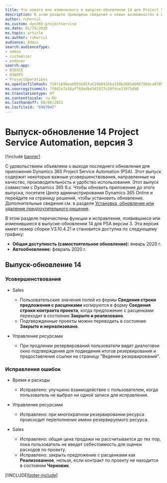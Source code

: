 ```yaml
---
title: Что нового или измененного в выпуске-обновлении 14 для Project Service Automation версии 3
description: В этом разделе приведены сведения о новых возможностях в выпуске-обновлении 14 для Project Service Automation версии 3.
author: ruhercul
ms.custom: dyn365-projectservice
ms.date: 01/29/2020
ms.topic: article
ms.author: ruhercul
audience: Admin
search.audienceType:
- admin
- customizer
- enduser
search.app:
- D365CE
- D365PS
- ProjectOperations
ms.openlocfilehash: 71971b96ea6955b95fa519884356a310b2885d0667d60ca07856a444de77dc64
ms.sourcegitcommit: 7f8d1e7a16af769adb43d1877c28fdce53975db8
ms.translationtype: HT
ms.contentlocale: ru-RU
ms.lasthandoff: 08/06/2021
ms.locfileid: "6987047"
---
```

# <a name="project-service-automation-update-release-14-v3"></a>Выпуск-обновление 14 Project Service Automation, версия 3

[!include [banner](../includes/psa-now-project-operations.md)]

С удовольствием объявляем о выходе последнего обновления для приложения Dynamics 365 Project Service Automation (PSA). Этот выпуск содержит некоторые важные усовершенствования, направленные на качество, производительность и удобство использования. Этот выпуск совместим с Dynamics 365 9.x. Чтобы обновить приложение до этого выпуска, посетите Центр администрирования Dynamics 365 Online и перейдите на страницу решений, чтобы установить обновление. Дополнительные сведения см. в разделе [Установка, обновление или удаление предпочтительного решения](/power-platform/admin/install-remove-preferred-solution).

В этом разделе перечислены функции и исправления, появившиеся или изменившиеся в выпуске-обновлении 14 для PSA версии 3. Эта версия имеет номер сборки V3.10.4.21 и становится доступна по следующему графику:

- **Общая доступность (самостоятельное обновление):** январь 2020 г.
- **Автообновление:** февраль 2020 г.

## <a name="update-release-14"></a>Выпуск-обновление 14

### <a name="enhancements"></a>Усовершенствования

- Sales

     - Пользовательские значения полей из формы **Сведения строки предложения с расценками** копируются в форму **Сведения строки контракта проекта**, когда предложение с расценками переходит в состояние **Закрыто и реализовано**.
     - Подтвержденные проекты можно переводить в состояние **Закрыто и нереализовано**.

- Управление ресурсами

     - При продлении резервирований пользователи видят диалоговое окно подтверждения для подведения итогов резервирования и предоставления ссылки на страницу "Ведение резервирований".


### <a name="bug-fixes"></a>Исправления ошибок

- Время и расходы

     - Исправлено: улучшено взаимодействие с пользователем, когда пользователь не выбрал ни одной записи для исправления.

- Управление ресурсами

     - Исправлено: при многократном резервировании ресурса происходит переполнение имени резервируемого ресурса.

- Sales

     - Исправлено: общая цена продажи не рассчитывается до тех пор, пока пользователь не введет себестоимость для оценки расходов по проекту.
     - Исправлено: закрыть предложение с расценками как **Реализованное**, нельзя, если контракт по проекту не находится в состоянии **Черновик**.



[!INCLUDE[footer-include](../includes/footer-banner.md)]